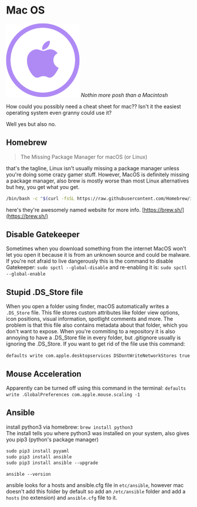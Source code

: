 # Mac OS
![Macintosh](./svgs/apple.svg "Macintosh")
*Nothin more posh than a Macintosh*

How could you possibly need a cheat sheet for mac?? Isn't it the easiest operating system even granny could use it?

Well yes but also no.

## Homebrew

> The Missing Package Manager for macOS (or Linux)

that's the tagline, Linux isn't usually missing a package manager unless you're doing some crazy gamer stuff. 
However, MacOS is definitely missing a package manager, also brew is mostly worse than most Linux alternatives but 
hey, you get what you get. 

```bash
/bin/bash -c "$(curl -fsSL https://raw.githubusercontent.com/Homebrew/install/HEAD/install.sh)"
```

here's they're awesomely named website for more info. 
[https://brew.sh/](https://brew.sh/)

## Disable Gatekeeper

Sometimes when you download something from the internet MacOS won't let you open it because it 
is from an unknown source and could be malware. If you're not afraid to live dangerously this is the 
command to disable Gatekeeper:
`sudo spctl --global-disable`
and re-enabling it is: 
`sudo spctl --global-enable`

## Stupid .DS_Store file
When you open a folder using finder, macOS automatically writes a `.DS_Store` file. This file stores 
custom attributes like folder view options, icon positions, visual information, spotlight comments and
more. The problem is that this file also contains metadata about that folder, which you don't want to expose. 
When you're commiting to a repository it is also annoying to have a .DS_Store file in every folder,
but .gitignore usually is ignoring the .DS_Store. If you want to get rid of the file use this command: 

`defaults write com.apple.desktopservices DSDontWriteNetworkStores true`

## Mouse Acceleration
Apparently can be turned off using this command in the terminal: 
`defaults write .GlobalPreferences com.apple.mouse.scaling -1`

## Ansible
install python3 via homebrew: `brew install python3`  
The install tells you where python3 was installed on your system, also gives you pip3 (python's package manager)

```
sudo pip3 install pyyaml
sudo pip3 install ansible 
sudo pip3 install ansible --upgrade 
```

`ansible --version`

ansible looks for a hosts and ansible.cfg file in `etc/ansible`, however mac doesn't add this folder by default
so add an `/etc/ansible` folder and add a `hosts` (no extension) and `ansible.cfg` file to it. 

